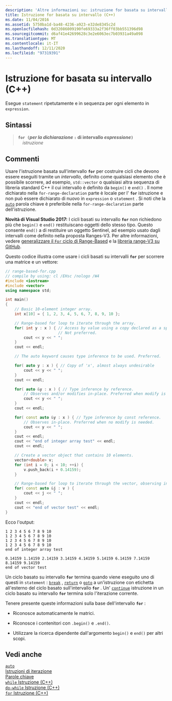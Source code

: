 ```yaml
---
description: 'Altre informazioni su: istruzione for basata su intervallo (C++)'
title: Istruzione for basata su intervallo (C++)
ms.date: 11/04/2016
ms.assetid: 5750ba1d-ba48-4236-a923-e32de8345c2d
ms.openlocfilehash: 0d32086009190fe69333a2f36ff03bb551396d98
ms.sourcegitcommit: d6af41e42699628c3e2e6063ec7b03931a49a098
ms.translationtype: MT
ms.contentlocale: it-IT
ms.lasthandoff: 12/11/2020
ms.locfileid: "97319391"
---
```

# <a name="range-based-for-statement-c"></a>Istruzione for basata su intervallo (C++)

Esegue `statement` ripetutamente e in sequenza per ogni elemento in `expression`.

## <a name="syntax"></a>Sintassi

> **`for (`***per la dichiarazione* **`:`** di intervallo *espressione***`)`**\
&emsp;*istruzione*

## <a name="remarks"></a>Commenti

Usare l'istruzione basata sull'intervallo **`for`** per costruire cicli che devono essere eseguiti tramite un *intervallo*, definito come qualsiasi elemento che è possibile scorrere, ad esempio, `std::vector` o qualsiasi altra sequenza di libreria standard C++ il cui intervallo è definito da `begin()` e `end()` . Il nome dichiarato nella `for-range-declaration` parte è locale per l' **`for`** istruzione e non può essere dichiarato di nuovo in `expression` o `statement` . Si noti che la [`auto`](../cpp/auto-cpp.md) parola chiave è preferibile nella `for-range-declaration` parte dell'istruzione.

**Novità di Visual Studio 2017:**  I cicli basati su intervallo **`for`** non richiedono più che `begin()` e `end()` restituiscano oggetti dello stesso tipo. Questo consente `end()` a di restituire un oggetto Sentinel, ad esempio usato dagli intervalli come definito nella proposta Ranges-V3. Per altre informazioni, vedere [generalizzare il `For` ciclo di Range-Based](https://wg21.link/p0184r0) e la [libreria range-V3 su GitHub](https://github.com/ericniebler/range-v3).

Questo codice illustra come usare i cicli basati su intervalli **`for`** per scorrere una matrice e un vettore:

```cpp
// range-based-for.cpp
// compile by using: cl /EHsc /nologo /W4
#include <iostream>
#include <vector>
using namespace std;

int main()
{
    // Basic 10-element integer array.
    int x[10] = { 1, 2, 3, 4, 5, 6, 7, 8, 9, 10 };

    // Range-based for loop to iterate through the array.
    for( int y : x ) { // Access by value using a copy declared as a specific type.
                       // Not preferred.
        cout << y << " ";
    }
    cout << endl;

    // The auto keyword causes type inference to be used. Preferred.

    for( auto y : x ) { // Copy of 'x', almost always undesirable
        cout << y << " ";
    }
    cout << endl;

    for( auto &y : x ) { // Type inference by reference.
        // Observes and/or modifies in-place. Preferred when modify is needed.
        cout << y << " ";
    }
    cout << endl;

    for( const auto &y : x ) { // Type inference by const reference.
        // Observes in-place. Preferred when no modify is needed.
        cout << y << " ";
    }
    cout << endl;
    cout << "end of integer array test" << endl;
    cout << endl;

    // Create a vector object that contains 10 elements.
    vector<double> v;
    for (int i = 0; i < 10; ++i) {
        v.push_back(i + 0.14159);
    }

    // Range-based for loop to iterate through the vector, observing in-place.
    for( const auto &j : v ) {
        cout << j << " ";
    }
    cout << endl;
    cout << "end of vector test" << endl;
}
```

Ecco l'output:

```Output
1 2 3 4 5 6 7 8 9 10
1 2 3 4 5 6 7 8 9 10
1 2 3 4 5 6 7 8 9 10
1 2 3 4 5 6 7 8 9 10
end of integer array test

0.14159 1.14159 2.14159 3.14159 4.14159 5.14159 6.14159 7.14159 8.14159 9.14159
end of vector test
```

Un ciclo basato su intervallo **`for`** termina quando viene eseguito uno di questi in `statement` : [`break`](../cpp/break-statement-cpp.md) , [`return`](../cpp/return-statement-cpp.md) o [`goto`](../cpp/goto-statement-cpp.md) a un'istruzione con etichetta all'esterno del ciclo basato sull'intervallo **`for`** . Un' [`continue`](../cpp/continue-statement-cpp.md) istruzione in un ciclo basato su intervallo **`for`** termina solo l'iterazione corrente.

Tenere presente queste informazioni sulla base dell'intervallo **`for`** :

- Riconosce automaticamente le matrici.

- Riconosce i contenitori con `.begin()` e `.end()`.

- Utilizzare la ricerca dipendente dall'argomento `begin()` e `end()` per altri scopi.

## <a name="see-also"></a>Vedi anche

[`auto`](../cpp/auto-cpp.md)<br/>
[Istruzioni di iterazione](../cpp/iteration-statements-cpp.md)<br/>
[Parole chiave](../cpp/keywords-cpp.md)<br/>
[`while` Istruzione (C++)](../cpp/while-statement-cpp.md)<br/>
[`do-while` Istruzione (C++)](../cpp/do-while-statement-cpp.md)<br/>
[`for` Istruzione (C++)](../cpp/for-statement-cpp.md)
